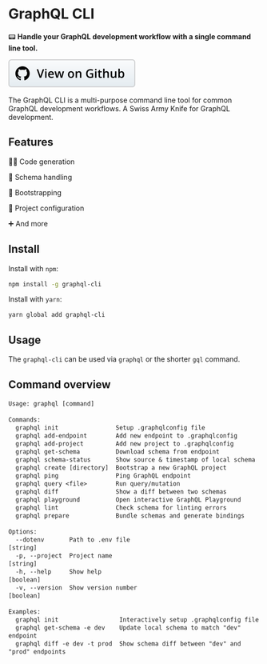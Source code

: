 # GraphQL CLI

📟 **Handle your GraphQL development workflow with a single command line tool.**

[![](../assets/view-on-github.svg)](https://github.com/graphql-cli/graphql-cli)

The GraphQL CLI is a multi-purpose command line tool for common GraphQL development workflows. A Swiss Army Knife for GraphQL development.

## Features

👩‍💻 Code generation

📐 Schema handling

👢 Bootstrapping

🎊 Project configuration

➕ And more

## Install

Install with `npm`:

```sh
npm install -g graphql-cli
```

Install with `yarn`:

```sh
yarn global add graphql-cli
```

## Usage

The `graphql-cli` can be used via `graphql` or the shorter `gql` command.

## Command overview

```
Usage: graphql [command]

Commands:
  graphql init                Setup .graphqlconfig file
  graphql add-endpoint        Add new endpoint to .graphqlconfig
  graphql add-project         Add new project to .graphqlconfig
  graphql get-schema          Download schema from endpoint
  graphql schema-status       Show source & timestamp of local schema
  graphql create [directory]  Bootstrap a new GraphQL project
  graphql ping                Ping GraphQL endpoint
  graphql query <file>        Run query/mutation
  graphql diff                Show a diff between two schemas
  graphql playground          Open interactive GraphQL Playground
  graphql lint                Check schema for linting errors
  graphql prepare             Bundle schemas and generate bindings

Options:
  --dotenv       Path to .env file                                      [string]
  -p, --project  Project name                                           [string]
  -h, --help     Show help                                             [boolean]
  -v, --version  Show version number                                   [boolean]

Examples:
  graphql init                 Interactively setup .graphqlconfig file
  graphql get-schema -e dev    Update local schema to match "dev" endpoint
  graphql diff -e dev -t prod  Show schema diff between "dev" and "prod" endpoints
```

